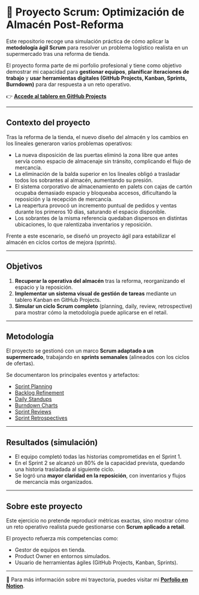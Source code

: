 # 🚀 Proyecto Scrum: Optimización de Almacén Post-Reforma

Este repositorio recoge una simulación práctica de cómo aplicar la **metodología ágil Scrum** para resolver un problema logístico realista en un supermercado tras una reforma de tienda.  

El proyecto forma parte de mi porfolio profesional y tiene como objetivo demostrar mi capacidad para **gestionar equipos**, **planificar iteraciones de trabajo** y **usar herramientas digitales (GitHub Projects, Kanban, Sprints, Burndown)** para dar respuesta a un reto operativo.

👉 **[Accede al tablero en GitHub Projects](https://github.com/users/Javi-Viana/projects/2)**

---

## Contexto del proyecto

Tras la reforma de la tienda, el nuevo diseño del almacén y los cambios en los lineales generaron varios problemas operativos:
- La nueva disposición de las puertas eliminó la zona libre que antes servía como espacio de almacenaje sin tránsito, complicando el flujo de mercancía.
- La eliminación de la balda superior en los lineales obligó a trasladar todos los sobrantes al almacén, aumentando su presión.
- El sistema corporativo de almacenamiento en palets con cajas de cartón ocupaba demasiado espacio y bloqueaba accesos, dificultando la reposición y la recepción de mercancía.
- La reapertura provocó un incremento puntual de pedidos y ventas durante los primeros 10 días, saturando el espacio disponible.
- Los sobrantes de la misma referencia quedaban dispersos en distintas ubicaciones, lo que ralentizaba inventarios y reposición.

Frente a este escenario, se diseñó un proyecto ágil para estabilizar el almacén en ciclos cortos de mejora (sprints).

---

## Objetivos

1. **Recuperar la operativa del almacén** tras la reforma, reorganizando el espacio y la reposición.  
2. **Implementar un sistema visual de gestión de tareas** mediante un tablero Kanban en GitHub Projects.  
3. **Simular un ciclo Scrum completo** (planning, daily, review, retrospective) para mostrar cómo la metodología puede aplicarse en el retail.  

---

## Metodología

El proyecto se gestionó con un marco **Scrum adaptado a un supermercado**, trabajando en **sprints semanales** (alineados con los ciclos de ofertas).  

Se documentaron los principales eventos y artefactos:  

- [Sprint Planning](docs/planning-sprint1.md)  
- [Backlog Refinement](docs/backlog-refinement.md)  
- [Daily Standups](docs/daily-standups.md)  
- [Burndown Charts](docs/burndown.md)  
- [Sprint Reviews](docs/reviews.md)  
- [Sprint Retrospectives](docs/retros.md)  

---

## Resultados (simulación)

- El equipo completó todas las historias comprometidas en el Sprint 1.  
- En el Sprint 2 se alcanzó un 80% de la capacidad prevista, quedando una historia trasladada al siguiente ciclo.  
- Se logró una **mayor claridad en la reposición**, con inventarios y flujos de mercancía más organizados.  

---

## Sobre este proyecto

Este ejercicio no pretende reproducir métricas exactas, sino mostrar cómo un reto operativo realista puede gestionarse con **Scrum aplicado a retail**.  

El proyecto refuerza mis competencias como:  
- Gestor de equipos en tienda.  
- Product Owner en entornos simulados.  
- Usuario de herramientas ágiles (GitHub Projects, Kanban, Sprints).  

---

🔗 Para más información sobre mi trayectoria, puedes visitar mi **[Porfolio en Notion](https://lively-society-19b.notion.site/Porfolio-Profesional-Javier-Viana-25ff562283368087b5e3f68bf042e1b3)**.  
